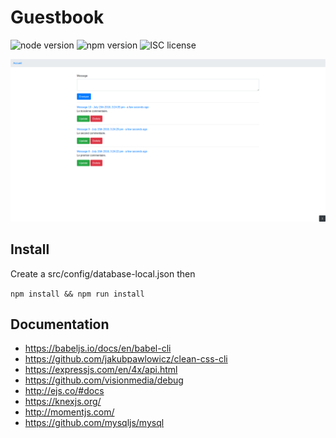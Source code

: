 # Guestbook

![node version](https://img.shields.io/badge/node-&#10878;6.0.0-green.svg)
![npm version](https://img.shields.io/badge/npm-&#10878;3.8.6-green.svg)
![ISC license](https://img.shields.io/badge/licence-ISC-blue.svg)

![screenshot](screenshot.png)

## Install

Create a src/config/database-local.json then

`npm install && npm run install`

## Documentation

* <https://babeljs.io/docs/en/babel-cli>
* <https://github.com/jakubpawlowicz/clean-css-cli>
* <https://expressjs.com/en/4x/api.html>
* <https://github.com/visionmedia/debug>
* <http://ejs.co/#docs>
* <https://knexjs.org/>
* <http://momentjs.com/>
* <https://github.com/mysqljs/mysql>
